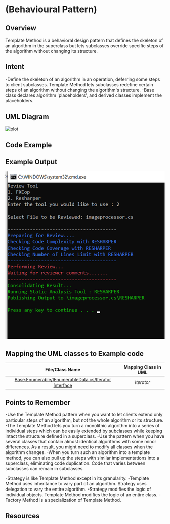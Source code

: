# (Behavioural Pattern)

## Overview

Template Method is a behavioral design pattern that defines the skeleton of an algorithm in the superclass but lets subclasses override specific steps of the algorithm without changing its structure.

## Intent
-Define the skeleton of an algorithm in an operation, deferring some steps to client subclasses. Template Method lets subclasses redefine certain steps of an algorithm without changing the algorithm's structure.
-Base class declares algorithm 'placeholders', and derived classes implement the placeholders.

## UML Diagram
![plot](./uml.png)

## Code Example

## Example Output
![output](output.png)

## Mapping the UML classes to Example code
| **File/Class Name** | **Mapping Class in UML**  |
| :-----: | :-: |
|[Base.Enumerable/IEnumerableData.cs/Iterator Interface](./Base.Enumarable/IEnumarableData.cs)|*Iterator*|

## Points to Remember
-Use the Template Method pattern when you want to let clients extend only particular steps of an algorithm, but not the whole algorithm or its structure.
-The Template Method lets you turn a monolithic algorithm into a series of individual steps which can be easily extended by subclasses while keeping intact the structure defined in a superclass.
-Use the pattern when you have several classes that contain almost identical algorithms with some minor differences. As a result, you might need to modify all classes when the algorithm changes. 
-When you turn such an algorithm into a template method, you can also pull up the steps with similar implementations into a superclass, eliminating code duplication. Code that varies between subclasses can remain in subclasses.

-Strategy is like Template Method except in its granularity.
-Template Method uses inheritance to vary part of an algorithm. Strategy uses delegation to vary the entire algorithm.
-Strategy modifies the logic of individual objects. Template Method modifies the logic of an entire class.
-Factory Method is a specialization of Template Method.

## Resources
